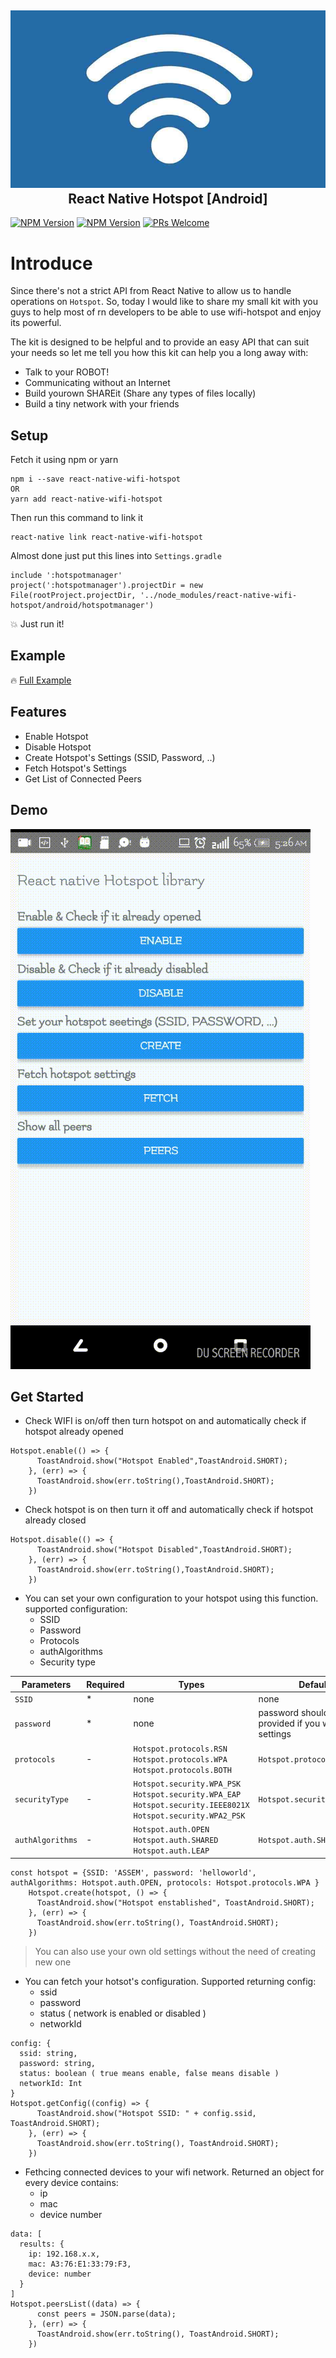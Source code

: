 <h2 align="center">
  <img src="/docs/wifi-hotspot-app.jpg" /><br>
  React Native Hotspot [Android]
</h2>

[![NPM Version](https://img.shields.io/badge/npm-1.0.0-orange.svg)](https://www.npmjs.com/package/react-native-wifi-hotspot)
[![NPM Version](https://img.shields.io/badge/yarn-1.0.0-red.svg)](https://yarnpkg.com/en/package/react-native-wifi-hotspot)
[![PRs Welcome](https://img.shields.io/badge/PRs-welcome-brightgreen.svg)](#)

# Introduce
Since there's not a strict API from React Native to allow us to handle operations on `Hotspot`. So, today I would like to share my small kit with you guys to help most of rn developers to be able to use wifi-hotspot and enjoy its powerful.

The kit is designed to be helpful and to provide an easy API that can suit your needs so let me tell you how this kit can help you a long away with:
  * Talk to your ROBOT!
  * Communicating without an Internet
  * Build yourown SHAREit (Share any types of files locally)
  * Build a tiny network with your friends

## Setup
Fetch it using npm or yarn
```
npm i --save react-native-wifi-hotspot
OR
yarn add react-native-wifi-hotspot
```
Then run this command to link it
```
react-native link react-native-wifi-hotspot
```
Almost done just put this lines into `Settings.gradle`
```
include ':hotspotmanager'
project(':hotspotmanager').projectDir = new File(rootProject.projectDir, '../node_modules/react-native-wifi-hotspot/android/hotspotmanager')
```
💥 Just run it!

## Example
🔥 [Full Example](https://github.com/assemmohamedali/react-native-wifi-hotspot/tree/master/Example)

## Features
  * Enable Hotspot
  * Disable Hotspot
  * Create Hotspot's Settings (SSID, Password, ..)
  * Fetch Hotspot's Settings
  * Get List of Connected Peers

## Demo
![example app](/docs/image.gif)

## Get Started

* Check WIFI is on/off then turn hotspot on and automatically check if hotspot already opened
~~~
Hotspot.enable(() => {
      ToastAndroid.show("Hotspot Enabled",ToastAndroid.SHORT);
    }, (err) => {
      ToastAndroid.show(err.toString(),ToastAndroid.SHORT);
    })
~~~

* Check hotspot is on then turn it off and automatically check if hotspot already closed
~~~
Hotspot.disable(() => {
      ToastAndroid.show("Hotspot Disabled",ToastAndroid.SHORT);
    }, (err) => {
      ToastAndroid.show(err.toString(),ToastAndroid.SHORT);
    })
~~~

* You can set your own configuration to your hotspot using this function. supported configuration:
  * SSID
  * Password
  * Protocols
  * authAlgorithms
  * Security type
  

| Parameters | Required | Types | Default
| --- | --- | --- | --- |
| `SSID` | * | none | none
| `password` | * | none | password should be provided if you will use our settings |
| `protocols` | - | `Hotspot.protocols.RSN` <br> `Hotspot.protocols.WPA` <br>`Hotspot.protocols.BOTH`| `Hotspot.protocols.BOTH` |
| `securityType` | - | `Hotspot.security.WPA_PSK` <br> `Hotspot.security.WPA_EAP` <br> `Hotspot.security.IEEE8021X` <br> `Hotspot.security.WPA2_PSK` | `Hotspot.security.WPA2_PSK` |
| `authAlgorithms` | - | `Hotspot.auth.OPEN` <br> `Hotspot.auth.SHARED` <br> `Hotspot.auth.LEAP` | `Hotspot.auth.SHARED` |

~~~
const hotspot = {SSID: 'ASSEM', password: 'helloworld', authAlgorithms: Hotspot.auth.OPEN, protocols: Hotspot.protocols.WPA }
    Hotspot.create(hotspot, () => {
      ToastAndroid.show("Hotspot enstablished", ToastAndroid.SHORT);
    }, (err) => {
      ToastAndroid.show(err.toString(), ToastAndroid.SHORT);
    })
~~~
> You can also use your own old settings without the need of creating new one

* You can fetch your hotsot's configuration. Supported returning config:
  * ssid
  * password
  * status ( network is enabled or disabled )
  * networkId
~~~
config: {
  ssid: string,
  password: string,
  status: boolean ( true means enable, false means disable )
  networkId: Int
}
Hotspot.getConfig((config) => {
      ToastAndroid.show("Hotspot SSID: " + config.ssid, ToastAndroid.SHORT);
    }, (err) => {
      ToastAndroid.show(err.toString(), ToastAndroid.SHORT);
    })
~~~

* Fethcing connected devices to your wifi network. Returned an object for every device contains:
  * ip
  * mac
  * device number
~~~
data: [
  results: {
    ip: 192.168.x.x,
    mac: A3:76:E1:33:79:F3,
    device: number
  }
]
Hotspot.peersList((data) => {
      const peers = JSON.parse(data);
    }, (err) => {
      ToastAndroid.show(err.toString(), ToastAndroid.SHORT);
    })
~~~
